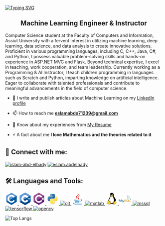 <!--<h1 align="center">Hi 👋, I'm Islam Abd_Elhady</h1>-->
[![Typing SVG](https://readme-typing-svg.herokuapp.com?font=Fira+Code&size=30&duration=3000&pause=1000&color=F7F7F7&center=true&vCenter=true&width=1200&lines=Hi+%F0%9F%91%8B%2C+I'm+Islam+Abd_Elhady)](https://git.io/typing-svg)
<h2 align="center">Machine Learning Engineer & Instructor</h2>

Computer Science student at the Faculty of Computers and Information, Assiut University with a fervent interest in utilizing machine learning, deep learning, data science, and data analysis to create innovative solutions. Proficient in various programming languages, including C, C++, Java, C#, and Python, I possess valuable problem-solving skills and hands-on experience in ASP.NET MVC and Flask. Beyond technical expertise, I excel in teaching, work cooperation, and team leadership. Currently working as a Programming & AI Instructor, I teach children programming in languages such as Scratch and Python, imparting knowledge on artificial intelligence. Eager to collaborate with talented professionals and contribute to meaningful advancements in the field of computer science.

- 📝 I write and publish articles about Machine Learning on my <a href="https://www.linkedin.com/in/islam-abd-elhady-323523211/">LinkedIn profile</a>

- 📫 How to reach me **eslamabdo71239@gmail.com**

- 📄 Know about my experiences from <a href="https://github.com/Islam-hady9/Islam-Abdelhady-Resume.git">My Resume</a>

- ⚡ A fact about me **I love Mathematics and the theories related to it**

<h2 align="left">
<!--<img style="width:50px" src="https://media.giphy.com/media/iY8CRBdQXODJSCERIr/giphy.gif" width="30px"> -->
📧 Connect with me:</h2>
<p align="left">
<a href="https://www.linkedin.com/in/islam-abd-elhady-323523211/" target="blank"><img align="center" src="https://raw.githubusercontent.com/rahuldkjain/github-profile-readme-generator/master/src/images/icons/Social/linked-in-alt.svg" alt="islam-abd-elhady" height="30" width="40" /></a>
<a href="https://www.facebook.com/eslam.abdelhady.338?mibextid=ZbWKwL" target="blank"><img align="center" src="https://raw.githubusercontent.com/rahuldkjain/github-profile-readme-generator/master/src/images/icons/Social/facebook.svg" alt="eslam.abdelhady" height="30" width="40" /></a>

<h2 align="left">🛠️ Languages and Tools:</h2>
<p align="left"> <a href="https://www.cprogramming.com/" target="_blank" rel="noreferrer"> <img src="https://raw.githubusercontent.com/devicons/devicon/master/icons/c/c-original.svg" alt="c" width="40" height="40"/> </a> <a href="https://www.w3schools.com/cpp/" target="_blank" rel="noreferrer"> <img src="https://raw.githubusercontent.com/devicons/devicon/master/icons/cplusplus/cplusplus-original.svg" alt="cplusplus" width="40" height="40"/> </a> <a href="https://www.w3schools.com/cs/" target="_blank" rel="noreferrer"> <img src="https://raw.githubusercontent.com/devicons/devicon/master/icons/csharp/csharp-original.svg" alt="csharp" width="40" height="40"/> </a> <a href="https://www.python.org" target="_blank" rel="noreferrer"> <img src="https://raw.githubusercontent.com/devicons/devicon/master/icons/python/python-original.svg" alt="python" width="40" height="40"/> </a> <a href="https://git-scm.com/" target="_blank" rel="noreferrer"> <img src="https://www.vectorlogo.zone/logos/git-scm/git-scm-icon.svg" alt="git" width="40" height="40"/> </a> <a href="https://www.java.com" target="_blank" rel="noreferrer"> <img src="https://raw.githubusercontent.com/devicons/devicon/master/icons/java/java-original.svg" alt="java" width="40" height="40"/> </a> <a href="https://www.mathworks.com/" target="_blank" rel="noreferrer"> <img src="https://upload.wikimedia.org/wikipedia/commons/2/21/Matlab_Logo.png" alt="matlab" width="40" height="40"/> </a> <a href="https://www.linux.org/" target="_blank" rel="noreferrer"> <img src="https://raw.githubusercontent.com/devicons/devicon/master/icons/linux/linux-original.svg" alt="linux" width="40" height="40"/> </a> <a href="https://www.mysql.com/" target="_blank" rel="noreferrer"> <img src="https://raw.githubusercontent.com/devicons/devicon/master/icons/mysql/mysql-original-wordmark.svg" alt="mysql" width="40" height="40"/> </a> <a href="https://www.microsoft.com/en-us/sql-server" target="_blank" rel="noreferrer"> <img src="https://www.svgrepo.com/show/303229/microsoft-sql-server-logo.svg" alt="mssql" width="40" height="40"/> </a> <a href="https://www.tensorflow.org" target="_blank" rel="noreferrer"> <img src="https://www.vectorlogo.zone/logos/tensorflow/tensorflow-icon.svg" alt="tensorflow" width="40" height="40"/> </a> <a href="https://opencv.org/" target="_blank" rel="noreferrer"> <img src="https://www.vectorlogo.zone/logos/opencv/opencv-icon.svg" alt="opencv" width="40" height="40"/> </a> </p>

![Top Langs](https://github-readme-stats.vercel.app/api/top-langs/?username=Islam-hady9&theme=tokyonight)

<!--
**Islam-hady9/Islam-hady9** is a ✨ _special_ ✨ repository because its `README.md` (this file) appears on your GitHub profile.

Here are some ideas to get you started:

- 🔭 I’m currently working on ...
- 🌱 I’m currently learning ...
- 👯 I’m looking to collaborate on ...
- 🤔 I’m looking for help with ...
- 💬 Ask me about ...
- 📫 How to reach me: ...
- 😄 Pronouns: ...
- ⚡ Fun fact: ...
-->
